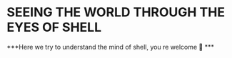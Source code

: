 # SEEING THE WORLD THROUGH THE EYES OF SHELL

***Here we try to understand the mind of shell, you re welcome :handshake: *** 
